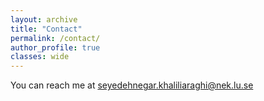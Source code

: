 ```yaml
---
layout: archive
title: "Contact"
permalink: /contact/
author_profile: true
classes: wide
---
```


You can reach me at <a href="mailto:seyedehnegar.khaliliaraghi@nek.lu.se">seyedehnegar.khaliliaraghi@nek.lu.se</a>
